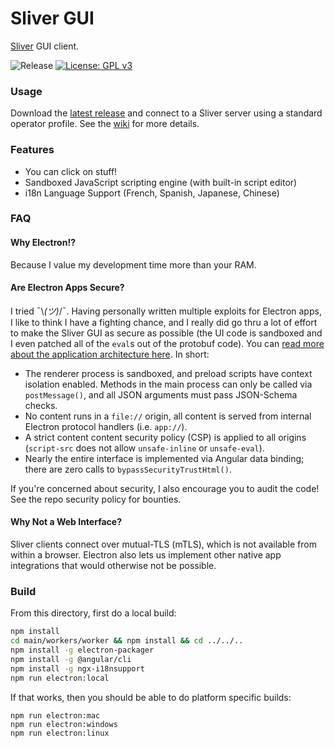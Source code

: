 # Sliver GUI

[Sliver](https://github.com/BishopFox/sliver) GUI client.

![Release](https://github.com/BishopFox/sliver-gui/workflows/Release/badge.svg) [![License: GPL v3](https://img.shields.io/badge/License-GPLv3-blue.svg)](https://www.gnu.org/licenses/gpl-3.0)

### Usage

Download the [latest release](https://github.com/BishopFox/sliver-gui/releases) and connect to a Sliver server using a standard operator profile. See the [wiki](https://github.com/BishopFox/sliver-gui/wiki) for more details.

### Features

* You can click on stuff!
* Sandboxed JavaScript scripting engine (with built-in script editor)
* i18n Language Support (French, Spanish, Japanese, Chinese)

### FAQ

#### Why Electron!?

Because I value my development time more than your RAM.

#### Are Electron Apps Secure?

I tried ¯\\_(ツ)_/¯. Having personally written multiple exploits for Electron apps, I like to think I have a fighting chance, and I really did go thru a lot of effort to make the Sliver GUI as secure as possible (the UI code is sandboxed and I even patched all of the `eval`s out of the protobuf code). You can [read more about the application architecture here](https://github.com/moloch--/reasonably-secure-electron). In short:
 * The renderer process is sandboxed, and preload scripts have context isolation enabled. Methods in the main process can only be called via `postMessage()`, and all JSON arguments must pass JSON-Schema checks.
 * No content runs in a `file://` origin, all content is served from internal Electron protocol handlers (i.e. `app://`).
 * A strict content content security policy (CSP) is applied to all origins (`script-src` does not allow `unsafe-inline` or `unsafe-eval`).
 * Nearly the entire interface is implemented via Angular data binding; there are zero calls to `bypassSecurityTrustHtml()`.

If you're concerned about security, I also encourage you to audit the code! See the repo security policy for bounties.

#### Why Not a Web Interface?

Sliver clients connect over mutual-TLS (mTLS), which is not available from within a browser. Electron also lets us implement other native app integrations that would otherwise not be possible.


### Build

From this directory, first do a local build:

```bash
npm install
cd main/workers/worker && npm install && cd ../../..
npm install -g electron-packager
npm install -g @angular/cli
npm install -g ngx-i18nsupport
npm run electron:local
```

If that works, then you should be able to do platform specific builds:

```
npm run electron:mac
npm run electron:windows
npm run electron:linux
```
